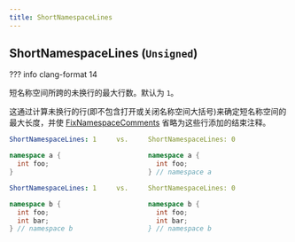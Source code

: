 ```yaml
---
title: ShortNamespaceLines
---
```


## ShortNamespaceLines (`Unsigned`)

??? info
    clang-format 14

短名称空间所跨的未换行的最大行数。默认为 `1`。

这通过计算未换行的行(即不包含打开或关闭名称空间大括号)来确定短名称空间的最大长度，并使 [FixNamespaceComments](../FixNamespaceComments) 省略为这些行添加的结束注释。

```yaml
ShortNamespaceLines: 1     vs.     ShortNamespaceLines: 0
```

```cpp
namespace a {                      namespace a {
  int foo;                           int foo;
}                                  } // namespace a
```

```yaml
ShortNamespaceLines: 1     vs.     ShortNamespaceLines: 0
```

```cpp
namespace b {                      namespace b {
  int foo;                           int foo;
  int bar;                           int bar;
} // namespace b                   } // namespace b
```
